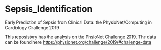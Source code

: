 # Sepsis_Identification
Early Prediction of Sepsis from Clinical Data: the PhysioNet/Computing in Cardiology Challenge 2019


This reposistory has the analysis on the PhsioNet Challenge 2019. 
The data can be found here https://physionet.org/challenge/2019/#challenge-data
